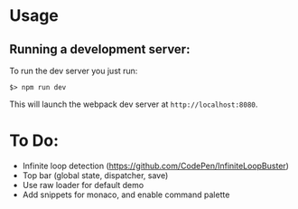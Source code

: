 # Usage

## Running a development server:

To run the dev server you just run:

```
$> npm run dev
```

This will launch the webpack dev server at `http://localhost:8080`.

# To Do:

- Infinite loop detection (https://github.com/CodePen/InfiniteLoopBuster)
- Top bar (global state, dispatcher, save)
- Use raw loader for default demo
- Add snippets for monaco, and enable command palette
